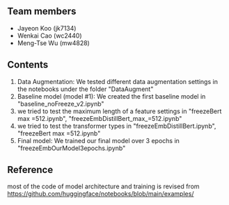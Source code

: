 ## Team members
- Jayeon Koo (jk7134)
- Wenkai Cao (wc2440)
- Meng-Tse Wu (mw4828)

## Contents
1. Data Augmentation: We tested different data augmentation settings in the notebooks under the folder "DataAugment"
2. Baseline model (model #1): We created the first baseline model in "baseline_noFreeze_v2.ipynb"
3. we tried to test the maximum length of a feature settings in "freezeBert max =512.ipynb", "freezeEmbDistillBert_max_=512.ipynb"
4. we tried to test the transformer types in "freezeEmbDistillBert.ipynb", "freezeBert max =512.ipynb"
5. Final model: We trained our final model over 3 epochs in "freezeEmbOurModel3epochs.ipynb"

## Reference
most of the code of model architecture and training is revised from https://github.com/huggingface/notebooks/blob/main/examples/
